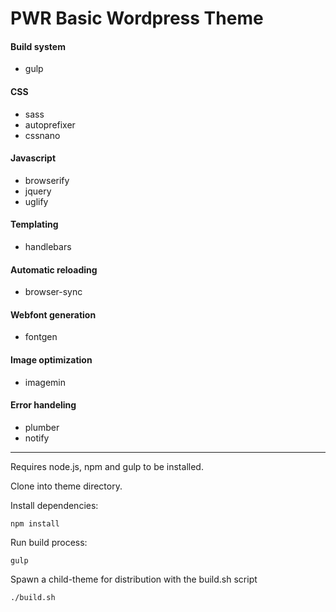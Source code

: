 # PWR Basic Wordpress Theme

#### Build system
- gulp

#### CSS
- sass
- autoprefixer
- cssnano

#### Javascript
- browserify
- jquery
- uglify

#### Templating
- handlebars

#### Automatic reloading
- browser-sync

#### Webfont generation
- fontgen

#### Image optimization
- imagemin

#### Error handeling
- plumber
- notify

*** 

Requires node.js, npm and gulp to be installed.

Clone into theme directory.

Install dependencies: 

`npm install`

Run build process:

`gulp`

Spawn a child-theme for distribution with the build.sh script  

`./build.sh`
